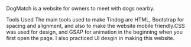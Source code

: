 DogMatch is a website for owners to meet with dogs nearby.



Tools Used
The main tools used to make Tindog are HTML, Bootstrap for spacing and alignment, and also to make the website mobile friendly.CSS was used for design, and GSAP for animation in the beginning when you first open the page. I also practiced UI desgin in making this website. 





